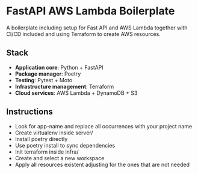 # FastAPI AWS Lambda Boilerplate

A boilerplate including setup for Fast API and AWS Lambda together with CI/CD included and using Terraform to create AWS resources.

## Stack

- **Application core**: Python + FastAPI
- **Package manager**: Poetry
- **Testing**: Pytest + Moto
- **Infrastructure management**: Terraform
- **Cloud services**: AWS Lambda + DynamoDB + S3

## Instructions

- Look for app-name and replace all occurrences with your project name
- Create virtualenv inside server/
- Install poetry directly
- Use poetry install to sync dependencies
- Init terraform inside infra/
- Create and select a new workspace
- Apply all resources existent adjusting for the ones that are not needed
